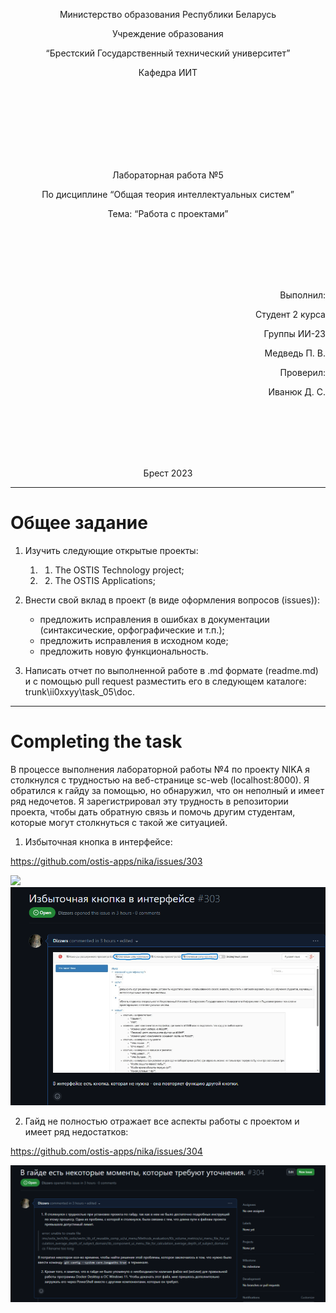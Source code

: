 <p align="center"> Министерство образования Республики Беларусь</p>
<p align="center">Учреждение образования</p>
<p align="center">“Брестский Государственный технический университет”</p>
<p align="center">Кафедра ИИТ</p>
<br><br><br><br><br><br><br>
<p align="center">Лабораторная работа №5</p>
<p align="center">По дисциплине “Общая теория интеллектуальных систем”</p>
<p align="center">Тема: “Работа с проектами”</p>
<br><br><br><br><br>
<p align="right">Выполнил:</p>
<p align="right">Студент 2 курса</p>
<p align="right">Группы ИИ-23</p>
<p align="right">Медведь П. В.</p>
<p align="right">Проверил:</p>
<p align="right">Иванюк Д. С.</p>
<br><br><br><br><br>
<p align="center">Брест 2023</p>

---
# Общее задание #
1. Изучить следующие открытые проекты:
   1. 1. The OSTIS Technology project;
   2. 2. The OSTIS Applications;

2. Внести свой вклад в проект (в виде оформления вопросов (issues)):
    - предложить исправления в ошибках в документации (синтаксические, орфографические и т.п.);
    - предложить исправления в исходном коде;
    - предложить новую функциональность.
3. Написать отчет по выполненной работе в .md формате (readme.md) и с помощью pull request разместить его в следующем каталоге: trunk\ii0xxyy\task_05\doc.

---

# Completing the task #

В процессе выполнения лабораторной работы №4 по проекту NIKA я столкнулся с трудностью на веб-странице sc-web (localhost:8000). Я обратился к гайду за помощью, но обнаружил, что он неполный и имеет ряд недочетов. Я зарегистрировал эту трудность в репозитории проекта, чтобы дать обратную связь и помочь другим студентам, которые могут столкнуться с такой же ситуацией.

1) Избыточная кнопка в интерфейсе:

https://github.com/ostis-apps/nika/issues/303

![](1.png)
![](2.png)

2) Гайд не полностью отражает все аспекты работы с проектом и имеет ряд недостатков:

https://github.com/ostis-apps/nika/issues/304

![](3.png)
